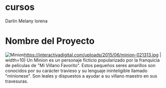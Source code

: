 # cursos
Darlin Melany
lorena 
# Nombre del Proyecto
![Minion](https://interactivadigital.com/uploads/2015/06/minion-021313.jpg)https://interactivadigital.com/uploads/2015/06/minion-021313.jpg | width=10)
Un Minion es un personaje ficticio popularizado por la franquicia de películas de "Mi Villano Favorito". Estos pequeños seres amarillos son conocidos por su carácter travieso y su lenguaje ininteligible llamado "minionese". Son leales y dispuestos a ayudar a su villano maestro en sus travesuras.
